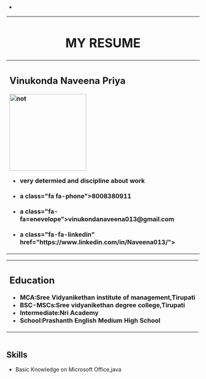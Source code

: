 - <!DOCTYPE html>
<html>
<head>
<title>Naveenapriya's(resume)</title>
<meta name="viewport"content="width=device-width,initial-scale=1">
<link rel="stylesheet"href="https://cdnjs.cloudflare.com/ajax/libs/font-awesome/4.7.0/css/font-awesome.min.css">
</head>
<body>
<table align="center"width="85%">
<tr><th><h1>MY RESUME</h1></th></tr>
<tr><th align="left"><h2>Vinukonda Naveena Priya</h2>
<img src="pictures/![naveena img](https://user-images.githubusercontent.com/94543476/143454210-7299123c-c945-4750-96c8-b8c67d5959e0.jpg)
" alt=not found"align="right" height="200"width="200"/>
<ul>
<li>very determied and discipline about work</li><br>
<li>a class="fa fa-phone">8008380911</a></li><br>
<li>a class="fa-fa=enevelope">vinukondanaveena013@gmail.com</a></li><br>
<li>a class="fa-fa-linkedin" href="https://www.linkedin.com/in/Naveena013/"></a></li></ul>
</th>
</tr>
</table>
<table align="center" width="85%">
<tr><th align="left"><h2>Education</h2><ul>
<li>MCA:Sree Vidyanikethan institute of management,Tirupati<br></li>
<li>BSC-MSCs:Sree vidyanikethan degree college,Tirupati<br></li>
<li>Intermediate:Nri Academy<br></li>
<li>School:Prashanth English Medium High School<br></li></ul>
</th>
</tr>
</table>
<table align="center" width="85%">
<table align="left"><h2>Skills</h2><ul>
<li> Basic Knowledge on Microsoft Office,java<br></li></ul>
</table>
</body>
</html>



